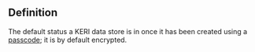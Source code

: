 ## Definition

The default status a KERI data store is in once it has been created using a [passcode](passcode.md); it is by default encrypted.
